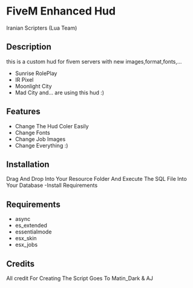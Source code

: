 # FiveM Enhanced Hud
Iranian Scripters (Lua Team)

## Description
this is a custom hud for fivem servers with new images,format,fonts,...
- Sunrise RolePlay
- IR Pixel
- Moonlight City
- Mad City
 and... are using this hud :)
## Features
- Change The Hud Coler Easily
- Change Fonts
- Change Job Images
- Change Everything :)
## Installation
Drag And Drop Into Your Resource Folder And Execute The SQL File Into Your Database
-Install Requirements
## Requirements
- async
- es_extended
- essentialmode
- esx_skin
- esx_jobs
## Credits
All credit For Creating The Script Goes To Matin_Dark & AJ
